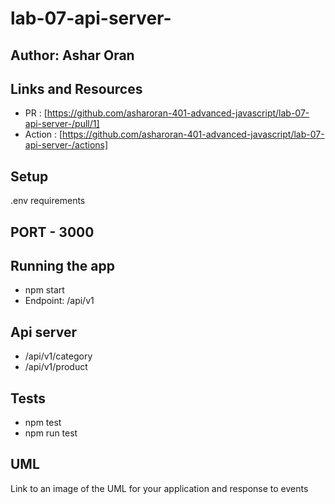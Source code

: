 # lab-07-api-server-

## Author: Ashar Oran
## Links and Resources
* PR : [https://github.com/asharoran-401-advanced-javascript/lab-07-api-server-/pull/1]
* Action : [https://github.com/asharoran-401-advanced-javascript/lab-07-api-server-/actions]
## Setup
.env requirements
## PORT - 3000

## Running the app
- npm start
- Endpoint: /api/v1
## Api server
- /api/v1/category
- /api/v1/product
## Tests
- npm test 
- npm run test
## UML
Link to an image of the UML for your application and response to events